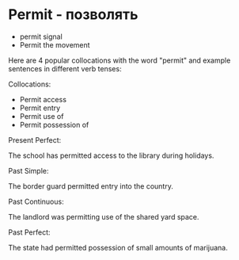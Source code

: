 # Permit - позволять




- permit signal
- Permit the movement

Here are 4 popular collocations with the word "permit" and example sentences in different verb tenses:

Collocations:

- Permit access
- Permit entry
- Permit use of
- Permit possession of

Present Perfect:

The school has permitted access to the library during holidays.

Past Simple:

The border guard permitted entry into the country.

Past Continuous:

The landlord was permitting use of the shared yard space.

Past Perfect:

The state had permitted possession of small amounts of marijuana.